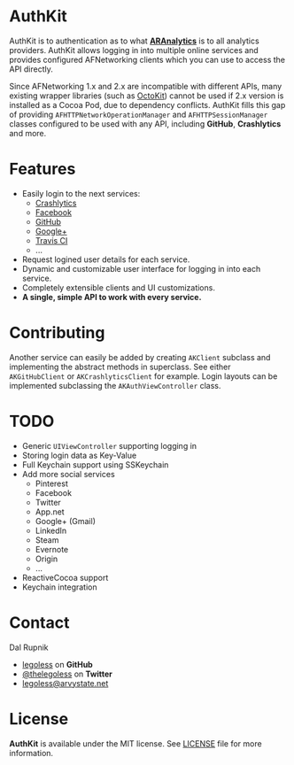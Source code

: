 AuthKit
=======

AuthKit is to authentication as to what [**ARAnalytics**](https://github.com/orta/ARAnalytics) is to all analytics providers. AuthKit allows logging in into multiple online services and provides configured AFNetworking clients which you can use to access the API directly.

Since AFNetworking 1.x and 2.x are incompatible with different APIs, many existing wrapper libraries (such as [OctoKit](https://github.com/octokit/octokit.objc)) cannot be used if 2.x version is installed as a Cocoa Pod, due to dependency conflicts. AuthKit fills this gap of providing `AFHTTPNetworkOperationManager` and `AFHTTPSessionManager`  classes configured to be used with any API, including **GitHub**, **Crashlytics** and more.

# Features

- Easily login to the next services:
  - [Crashlytics](http://www.crashlytics.com)
  - [Facebook](https://www.facebook.com)
  - [GitHub](https://github.com)
  - [Google+](https://plus.google.com)
  - [Travis CI](http://travis-ci.com)
  - ...
- Request logined user details for each service.
- Dynamic and customizable user interface for logging in into each service.
- Completely extensible clients and UI customizations.
- **A single, simple API to work with every service.**

# Contributing

Another service can easily be added by creating `AKClient` subclass and implementing the abstract methods in superclass. See either `AKGitHubClient` or `AKCrashlyticsClient` for example. Login layouts can be implemented subclassing the `AKAuthViewController` class.

# TODO

- Generic `UIViewController` supporting logging in
- Storing login data as Key-Value
- Full Keychain support using SSKeychain
- Add more social services
  - Pinterest
  - Facebook
  - Twitter
  - App.net
  - Google+ (Gmail)
  - LinkedIn
  - Steam
  - Evernote
  - Origin
  - ...
- ReactiveCocoa support
- Keychain integration

Contact
======

Dal Rupnik

- [legoless](https://github.com/legoless) on **GitHub**
- [@thelegoless](https://twitter.com/thelegoless) on **Twitter**
- [legoless@arvystate.net](mailto:legoless@arvystate.net)

License
======

**AuthKit** is available under the MIT license. See [LICENSE](https://github.com/Legoless/AuthKit/blob/master/LICENSE) file for more information.
